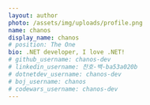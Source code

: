 ```yaml
---
layout: author
photo: /assets/img/uploads/profile.png
name: chanos
display_name: chanos
# position: The One
bio: .NET developer, I love .NET!
# github_username: chanos-dev
# linkedin_username: 찬호-백-ba53a020b
# dotnetdev_username: chanos-dev
# boj_username: chanos
# codewars_username: chanos-dev
---
```


